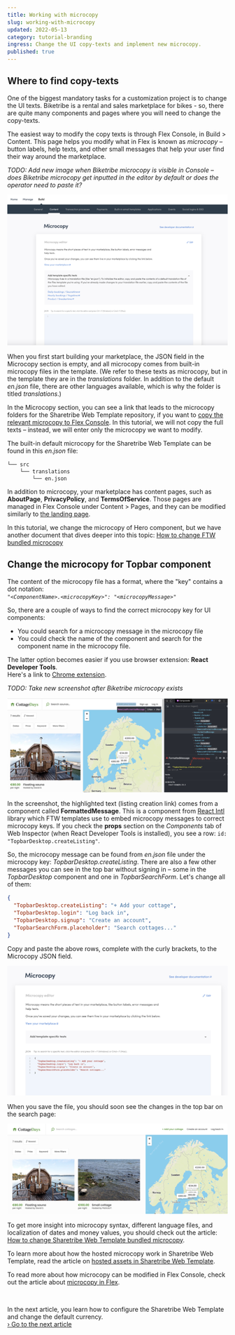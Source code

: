 ```yaml
---
title: Working with microcopy
slug: working-with-microcopy
updated: 2022-05-13
category: tutorial-branding
ingress: Change the UI copy-texts and implement new microcopy.
published: true
---
```


## Where to find copy-texts

One of the biggest mandatory tasks for a customization project is to
change the UI texts. Biketribe is a rental and sales marketplace for
bikes - so, there are quite many components and pages where you will
need to change the copy-texts.

The easiest way to modify the copy texts is through Flex Console, in
Build > Content. This page helps you modify what in Flex is known as
_microcopy_ – button labels, help texts, and other small messages that
help your user find their way around the marketplace.

_TODO: Add new image when Biketribe microcopy is visible in Console –
does Biketribe microcopy get inputted in the editor by default or does
the operator need to paste it?_

![Modify marketplace texts](./microcopy_start.png)

When you first start building your marketplace, the JSON field in the
Microcopy section is empty, and all microcopy comes from built-in
microcopy files in the template. (We refer to these texts as microcopy,
but in the template they are in the _translations_ folder. In addition
to the default _en.json_ file, there are other languages available,
which is why the folder is titled _translations_.)

In the Microcopy section, you can see a link that leads to the microcopy
folders for the Sharetribe Web Template repository, if you want to
[copy the relevant microcopy to Flex Console](/concepts/microcopy/#how-microcopy-are-handled-in-flex).
In this tutorial, we will not copy the full texts – instead, we will
enter only the microcopy we want to modify.

The built-in default microcopy for the Sharetribe Web Template can be
found in this _en.json_ file:

```shell
└── src
    └── translations
        └── en.json
```

In addition to microcopy, your marketplace has content pages, such as
**AboutPage**, **PrivacyPolicy**, and **TermsOfService**. Those pages
are managed in Flex Console under Content > Pages, and they can be
modified similarly to
[the landing page](/tutorial/modify-landing-page/).

In this tutorial, we change the microcopy of Hero component, but we have
another document that dives deeper into this topic:
[How to change FTW bundled microcopy](/ftw/how-to-change-ftw-bundled-microcopy/)

## Change the microcopy for Topbar component

The content of the microcopy file has a format, where the "key" contains
a dot notation:<br />
_`"<ComponentName>.<microcopyKey>": "<microcopyMessage>"`_

So, there are a couple of ways to find the correct microcopy key for UI
components:

- You could search for a microcopy message in the microcopy file
- You could check the name of the component and search for the component
  name in the microcopy file.

The latter option becomes easier if you use browser extension: **React
Developer Tools**.<br /> Here's a link to
[Chrome extension](https://chrome.google.com/webstore/search/React%20Developer%20Tools?hl=en).

_TODO: Take new screenshot after Biketribe microcopy exists_

![Topbar component selected with React Developer Tools](./react_devtools_microcopy.png)

In the screenshot, the highlighted text (listing creation link) comes
from a component called **FormattedMessage**. This is a component from
[React Intl](https://github.com/formatjs/react-intl) library which FTW
templates use to embed microcopy messages to correct microcopy keys. If
you check the **props** section on the _Components_ tab of Web Inspector
(when React Developer Tools is installed), you see a row:
`id: "TopbarDesktop.createListing"`.

So, the microcopy message can be found from _en.json_ file under the
microcopy key: _TopbarDesktop.createListing_. There are also a few other
messages you can see in the top bar without signing in – some in the
_TopbarDesktop_ component and one in _TopbarSearchForm_. Let's change
all of them:

```json
{
  "TopbarDesktop.createListing": "+ Add your cottage",
  "TopbarDesktop.login": "Log back in",
  "TopbarDesktop.signup": "Create an account",
  "TopbarSearchForm.placeholder": "Search cottages..."
}
```

Copy and paste the above rows, complete with the curly brackets, to the
Microcopy JSON field.

![Modified Topbar microcopy in Console](./microcopy_editor_updates.png)

When you save the file, you should soon see the changes in the top bar
on the search page:

![Topbar with updated microcopy](./updated_topbar_microcopy.png)

To get more insight into microcopy syntax, different language files, and
localization of dates and money values, you should check out the
article:
[How to change Sharetribe Web Template bundled microcopy](/ftw/how-to-change-ftw-bundled-microcopy/).

To learn more about how the hosted microcopy work in Sharetribe Web
Template, read the article on
[hosted assets in Sharetribe Web Template](/ftw/hosted-microcopy/).

To read more about how microcopy can be modified in Flex Console, check
out the article about [microcopy in Flex](/concepts/microcopy/).

<br />

In the next article, you learn how to configure the Sharetribe Web
Template and change the default currency.<br />
[› Go to the next article](/tutorial/configurations/)

